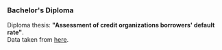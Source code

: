 ### Bachelor's Diploma
Diploma thesis: **"Assessment of credit organizations borrowers' default rate"**.<br>
Data taken from [here](https://www.kaggle.com/c/home-credit-default-risk).
